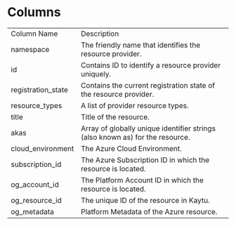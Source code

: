 # Columns  

<table>
	<tr><td>Column Name</td><td>Description</td></tr>
	<tr><td>namespace</td><td>The friendly name that identifies the resource provider.</td></tr>
	<tr><td>id</td><td>Contains ID to identify a resource provider uniquely.</td></tr>
	<tr><td>registration_state</td><td>Contains the current registration state of the resource provider.</td></tr>
	<tr><td>resource_types</td><td>A list of provider resource types.</td></tr>
	<tr><td>title</td><td>Title of the resource.</td></tr>
	<tr><td>akas</td><td>Array of globally unique identifier strings (also known as) for the resource.</td></tr>
	<tr><td>cloud_environment</td><td>The Azure Cloud Environment.</td></tr>
	<tr><td>subscription_id</td><td>The Azure Subscription ID in which the resource is located.</td></tr>
	<tr><td>og_account_id</td><td>The Platform Account ID in which the resource is located.</td></tr>
	<tr><td>og_resource_id</td><td>The unique ID of the resource in Kaytu.</td></tr>
	<tr><td>og_metadata</td><td>Platform Metadata of the Azure resource.</td></tr>
</table>